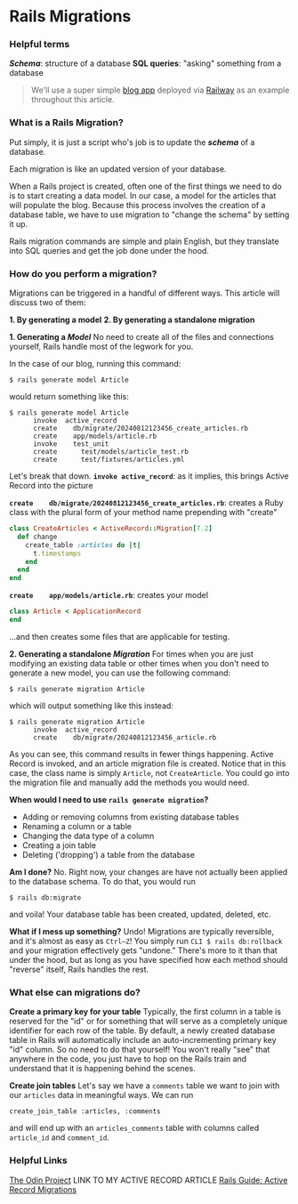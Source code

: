 # Rails Migrations

### Helpful terms

**_Schema_**: structure of a database
**SQL queries**: "asking" something from a database

> We'll use a super simple [blog app](https://odin-blog-app-production.up.railway.app) deployed via [Railway](https://railway.app?referralCode=iwPZcx) as an example throughout this article.

### What is a Rails Migration?

Put simply, it is just a script who's job is to update the **_schema_** of a database.

Each migration is like an updated version of your database.

When a Rails project is created, often one of the first things we need to do is to start creating a data model. In our case, a model for the articles that will populate the blog. Because this process involves the creation of a database table, we have to use migration to "change the schema" by setting it up.

Rails migration commands are simple and plain English, but they translate into SQL queries and get the job done under the hood.

### How do you perform a migration?

Migrations can be triggered in a handful of different ways. This article will discuss two of them:

**1. By generating a model**
**2. By generating a standalone migration**

**1. Generating a _Model_**
No need to create all of the files and connections yourself, Rails handle most of the legwork for you.

In the case of our blog, running this command:

```CLI
$ rails generate model Article
```

would return something like this:

```CLI
$ rails generate model Article
      invoke  active_record
      create    db/migrate/20240812123456_create_articles.rb
      create    app/models/article.rb
      invoke    test_unit
      create      test/models/article_test.rb
      create      test/fixtures/articles.yml
```

Let's break that down.
**`invoke active_record`**: as it implies, this brings Active Record into the picture

**`create    db/migrate/20240812123456_create_articles.rb`**: creates a Ruby class with the plural form of your method name prepending with "create"

```Ruby
class CreateArticles < ActiveRecord::Migration[7.2]
  def change
    create_table :articles do |t|
      t.timestamps
    end
  end
end
```

**`create    app/models/article.rb`**: creates your model

```Ruby
class Article < ApplicationRecord
end
```

...and then creates some files that are applicable for testing.

**2. Generating a standalone _Migration_**
For times when you are just modifying an existing data table or other times when you don't need to generate a new model, you can use the following command:

```CLI
$ rails generate migration Article
```

which will output something like this instead:

```CLI
$ rails generate migration Article
      invoke  active_record
      create    db/migrate/20240812123456_article.rb
```

As you can see, this command results in fewer things happening. Active Record is invoked, and an article migration file is created. Notice that in this case, the class name is simply `Article`, not `CreateArticle`. You could go into the migration file and manually add the methods you would need.

**When would I need to use `rails generate migration`?**

- Adding or removing columns from existing database tables
- Renaming a column or a table
- Changing the data type of a column
- Creating a join table
- Deleting ('dropping') a table from the database

**Am I done?**
No.
Right now, your changes are have not actually been applied to the database schema. To do that, you would run

```CLI
$ rails db:migrate
```

and voila! Your database table has been created, updated, deleted, etc.

**What if I mess up something?**
Undo! Migrations are typically reversible, and it's almost as easy as `Ctrl–Z`! You simply run
`CLI $ rails db:rollback` and your migration effectively gets "undone." There's more to it than that under the hood, but as long as you have specified how each method should "reverse" itself, Rails handles the rest.

### What else can migrations do?

**Create a primary key for your table**
Typically, the first column in a table is reserved for the "id" or for something that will serve as a completely unique identifier for each row of the table. By default, a newly created database table in Rails will automatically include an auto-incrementing primary key "id" column. So no need to do that yourself! You won't really "see" that anywhere in the code, you just have to hop on the Rails train and understand that it is happening behind the scenes.

**Create join tables**
Let's say we have a `comments` table we want to join with our `articles` data in meaningful ways. We can run 
```CLI
create_join_table :articles, :comments
```

and will end up with an `articles_comments` table with columns called `article_id` and `comment_id`. 

### Helpful Links

[The Odin Project](https://www.theodinproject.com)
LINK TO MY ACTIVE RECORD ARTICLE
[Rails Guide: Active Record Migrations](https://guides.rubyonrails.org/active_record_migrations.html)
